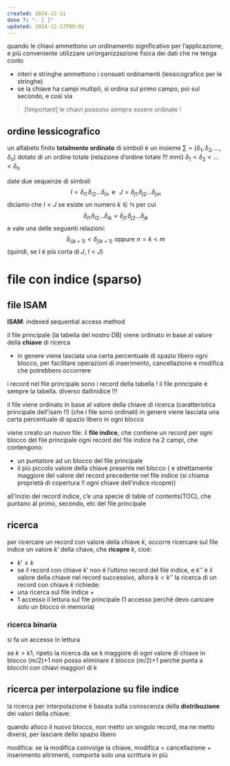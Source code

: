 ```yaml
---
created: 2024-12-11
done ?: "- [ ]"
updated: 2024-12-13T09:01
---
```

quando le chiavi ammettono un ordinamento significativo per l’applicazione, e più conveniente utilizzare un’organizzazione fisica dei dati che ne tenga conto
- interi e stringhe ammettono i consueti ordinamenti (lessicografico per le stringhe)
- se la chiave ha campi multipli, si ordina sul primo campo, poi sul secondo, e così via
>[!important] le chiavi possono sempre essere ordinate !
## ordine lessicografico
un alfabeto finito **totalmente ordinato** di simboli è un insieme $\sum = ( \delta_{1}, \delta_{2}, \dots, \delta_{n})$ dotato di un ordine totale (relazione d’ordine totale !!! mmi) $\delta_{1} < \delta_{2}< \dots<\delta_{n}$

date due sequenze di simboli $$I = \delta_{i1} \,\delta_{i2} \dots \delta_{in} \,\,\,\text{e} \,\,\,\,J = \delta_{j1} \, \delta_{j2}\dots\delta_{jm}$$
diciamo che $I < J$ se esiste un numero $k \in \mathbb{N}$ per cui $$\delta_{i1} \,\delta_{i2} \dots \delta_{ik} = \delta_{j1} \,\delta_{j2} \dots \delta_{jk}$$e vale una delle seguenti relazioni:
$$\delta_{i(k+1)} < \delta_{j(k+1)} \,\,\text{oppure} \,\, n = k < m$$
(quindi, se $I$ è più corta di $J$, $I < J$)

# file con indice (sparso)
## file ISAM
**ISAM**: indexed sequential access method

il file principale (la tabella del nostro DB) viene ordinato in base al valore della **chiave** di ricerca
- in genere viene lasciata una certa percentuale di spazio libero ogni blocco, per facilitare operazioni di inserimento, cancellazione e modifica che potrebbero occorrere

i record nel file principale sono i record della tabella !
il file principale è sempre la tabella. diverso dallinidice !!!

il file viene ordinato in base al valore della chiave di ricerca (caratteristica principale dell’isam !!) (che i file sono ordinati)
in genere viene lasciata una certa percentuale di spazio libero in ogni blocco

viene creato un nuovo file: il **file indice**, che contiene un record per ogni blocco del file principale
ogni record del file indice ha 2 campi, che contengono:
- un puntatore ad un blocco del file principale
- il più piccolo valore della chiave presente nel blocco ( e strettamente maggiore del valore del record precedente nel file indice (si chiama proprietà di copertura !! ogni chiave dell’indice ricopre))

all’inizio del record indice, c’e una specie di table of contents(TOC), che puntano al primo, secondo, etc del file principale

## ricerca
per ricercare un record con valore della chiave $k$, occorre ricercare sul file indice un valore $k’$ della chave, che **ricopre** $k$, cioè: 
- $k’ ≤ k$
- se il record con chiave $k’$ non è l’ultimo record del file indice, e $k’’$ è il valore della chiave nel record successivo, allora $k < k’’$
la ricerca di un record con chiave $k$ richiede:
- una ricerca sul file indice +
- 1 accesso il lettura sul file principale (1 accesso perchè devo caricare solo un blocco in memoria)
### ricerca binaria
si fa un accesso in lettura

se $k > k1$, ripeto la ricerca da 
se k maggiore di ogni valore di chiave in blocco (m/2)+1 non posso eliminare il blocco (m/2)+1 perchè punta a blocchi con chiavi maggiori di k


## ricerca per interpolazione su file indice
la ricerca per interpolazione è basata sulla conoscenza della **distribuzione** dei valori della chiave:




quando alloco il nuovo blocco, non metto un singolo record, ma ne metto diversi, per lasciare dello spazio libero

modifica: se la modifica coinvolge la chiave, modifica = cancellazione + inserimento
altrimenti, comporta solo una scrittura in più